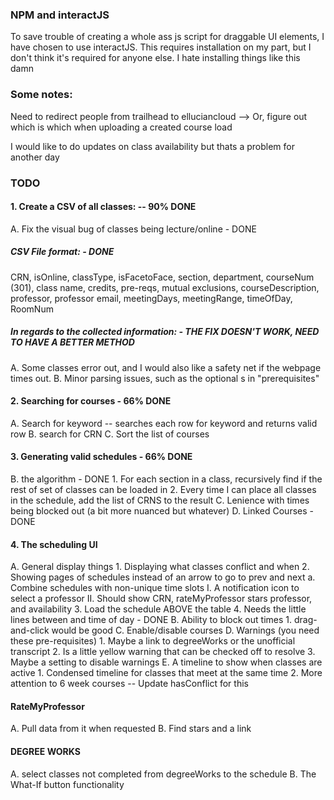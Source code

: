 ### NPM and interactJS
To save trouble of creating a whole ass js script for draggable UI elements, I have chosen to use interactJS.
This requires installation on my part, but I don't think it's required for anyone else.
I hate installing things like this damn

### Some notes:
Need to redirect people from trailhead to elluciancloud
 --> Or, figure out which is which when uploading a created course load

I would like to do updates on class availability but thats a problem for another day

### TODO

#### 1. Create a CSV of all classes: -- 90% DONE
 A. Fix the visual bug of classes being lecture/online - DONE

##### CSV File format: - DONE
CRN, isOnline, classType, isFacetoFace, section, department, courseNum (301), class name, credits, pre-reqs, mutual exclusions, courseDescription, professor, professor email, meetingDays, meetingRange, timeOfDay, RoomNum

##### In regards to the collected information: - THE FIX DOESN'T WORK, NEED TO HAVE A BETTER METHOD
 A. Some classes error out, and I would also like a safety net if the webpage times out.
 B. Minor parsing issues, such as the optional s in "prerequisites"

#### 2. Searching for courses - 66% DONE
 A. Search for keyword -- searches each row for keyword and returns valid row
 B. search for CRN
 C. Sort the list of courses

#### 3. Generating valid schedules - 66% DONE
 
 B. the algorithm - DONE
    1. For each section in a class, recursively find if the rest of set of classes can be loaded in
    2. Every time I can place all classes in the schedule, add the list of CRNS to the result
 C. Lenience with times being blocked out (a bit more nuanced but whatever)
 D. Linked Courses - DONE

#### 4. The scheduling UI
 A. General display things
    1. Displaying what classes conflict and when
    2. Showing pages of schedules instead of an arrow to go to prev and next
       a. Combine schedules with non-unique time slots
         I.  A notification icon to select a professor
         II. Should show CRN, rateMyProfessor stars professor, and availability
    3. Load the schedule ABOVE the table
    4. Needs the little lines between and time of day - DONE
 B. Ability to block out times
    1. drag-and-click would be good
 C. Enable/disable courses
 D. Warnings (you need these pre-requisites)
    1. Maybe a link to degreeWorks or the unofficial transcript
    2. Is a little yellow warning that can be checked off to resolve
    3. Maybe a setting to disable warnings
 E. A timeline to show when classes are active
    1. Condensed timeline for classes that meet at the same time
    2. More attention to 6 week courses -- Update hasConflict for this

####  RateMyProfessor
 A. Pull data from it when requested
 B. Find stars and a link

#### DEGREE WORKS
 A. select classes not completed from degreeWorks to the schedule
 B. The What-If button functionality